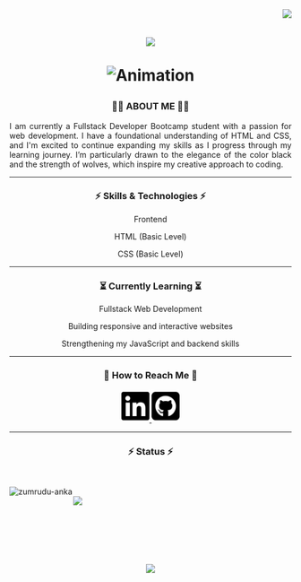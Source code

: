 <img align="right" src="https://visitor-badge.laobi.icu/badge?page_id=Celal-Dzelal.Celal-Dzelal">
<h1 align="center">
  <a href="https://github.com/Celal-Dzelal">
    <img src="https://readme-typing-svg.herokuapp.com?size=20&center=true&multiline=true&width=600&height=100&lines=Hello%2C+There!+%F0%9F%91%8B;Happy+to+see+you+%F0%9F%98%8A">
  </a>

  
<p align="center">
  <img src="https://i.giphy.com/media/v1.Y2lkPTc5MGI3NjExODd3OW9zNHNoNjIwODV1bnNjaDVudmljN2o1c25pZXdoZTkzYWkyciZlcD12MV9pbnRlcm5hbF9naWZfYnlfaWQmY3Q9cw/i1eCtd7UqOvmFg5OH6/giphy.gif" width="150" alt="Animation">
</p>

<h3 align="center">👨‍💻 ABOUT ME 👨‍💻</h3>
<p align="justify" width="50">I am currently a Fullstack Developer Bootcamp student with a passion for web development. I have a foundational understanding of HTML and CSS, and I'm excited to continue expanding my skills as I progress through my learning journey. I’m particularly drawn to the elegance of the color black and the strength of wolves, which inspire my creative approach to coding.</p>

<hr/>

<h3 align="center">⚡ Skills & Technologies ⚡</h3>
<p align="center">Frontend</h3>
<p align="center">HTML (Basic Level)</p>
<p align="center">CSS (Basic Level)</p>

<hr/>

<h3 align="center">⏳ Currently Learning ⏳</h3>
<p align="center">Fullstack Web Development</p>
<p align="center">Building responsive and interactive websites </p>
<p align="center">Strengthening my JavaScript and backend skills </p>

<hr/>

<h3 align="center">📡 How to Reach Me 📡</h3>
<p align="center">
  <a href="https://www.linkedin.com/in/celalselimbinay/" target="_blank" >
    <img src="linkedin-brands-solid.svg" alt="LinkedIn Icon" width="50" />
  </a>
  <a href="https://github.com/Celal-Dzelal" target="_blank">
    <img src="square-github-brands-solid.svg" alt="GitHub Icon" width="50"/>
  </a>
</p>

<hr/>

<h3 align="center">⚡ Status ⚡</h3>
<br>
<p align=justify>
  <div align=justify>
    <a href="https://github-readme-streak-stats.herokuapp.com/?user=Celal-Dzelal&theme=jolly&hide_border=true" title="Open in new tab">
      <img align="left" width=390 src="https://github-readme-streak-stats.herokuapp.com/?user=Celal-Dzelal&theme=jolly&hide_border=true" alt="zumrudu-anka" />
    </a>
    <a href="https://github-readme-streak-stats.herokuapp.com/?user=Celal-Dzelal&theme=jolly&hide_border=true" title="Open in new tab">
      <img align="right" width=390 src="https://github-readme-stats.vercel.app/api?username=Celal-Dzelal&show_icons=true&theme=jolly&hide_border=true" />
    </a>
  </div>
  <br><br><br><br><br><br><br><br>
  <div align=center>
    <a href="https://github-readme-stats.vercel.app/api/top-langs/?username=Celal-Dzelal&theme=jolly&langs_count=8&layout=compact&hide_border=true" title="Open in new tab">
      <img width=390 align="center" src="https://github-readme-stats.vercel.app/api/top-langs/?username=Celal-Dzelal&theme=jolly&langs_count=8&layout=compact&hide_border=true" />
    </a>
  </div>





